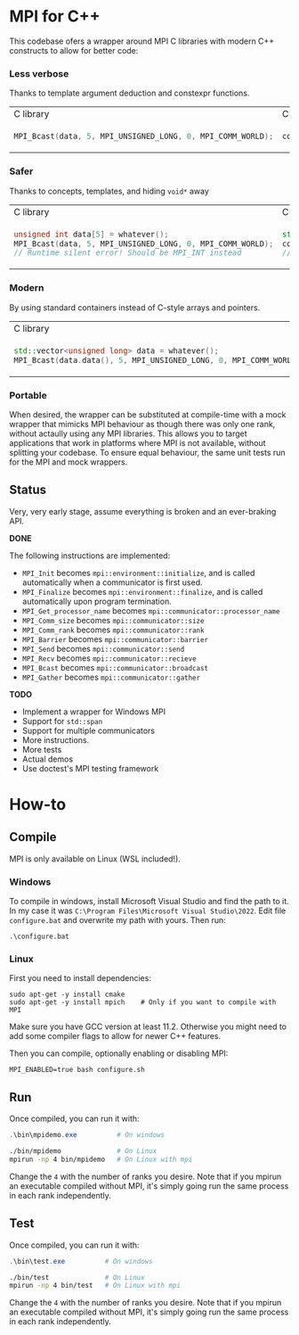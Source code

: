 # MPI for C++
This codebase ofers a wrapper around MPI C libraries with modern C++ constructs to allow for better code:

### Less verbose
Thanks to template argument deduction and constexpr functions.

<table>
<tr>
<td> C library
<td> C++ wrapper </td>
</tr>
<tr>
<td>

```C
MPI_Bcast(data, 5, MPI_UNSIGNED_LONG, 0, MPI_COMM_WORLD);
```

</td>
<td>

```c++
comm.broadcast(data, 0);
```

</td>
</tr>
</table>




### Safer
Thanks to concepts, templates, and hiding `void*` away

<table>
<tr>
<td> C library
<td> C++ wrapper </td>
</tr>
<tr>
<td>

```C
unsigned int data[5] = whatever();
MPI_Bcast(data, 5, MPI_UNSIGNED_LONG, 0, MPI_COMM_WORLD);
// Runtime silent error! Should be MPI_INT instead
```

</td>
<td>

```c++
std::array<int, 5> data = whatever();
comm.broadcast(data, 0);
// Automatically deducts type is int, and size is 5
```

</td>
</tr>
</table>


### Modern
By using standard containers instead of C-style arrays and pointers.

<table>
<tr>
<td> C library
<td> C++ wrapper </td>
</tr>
<tr>
<td>

```C++
std::vector<unsigned long> data = whatever();
MPI_Bcast(data.data(), 5, MPI_UNSIGNED_LONG, 0, MPI_COMM_WORLD);
```

</td>
<td>

```c++
std::vector<unsigned long> data = whatever();
comm.broadcast(data, 0);
```

</td>
</tr>
</table>

### Portable
When desired, the wrapper can be substituted at compile-time with a mock wrapper that mimicks MPI behaviour as though there was only one rank, without actaully using any MPI libraries. This allows you to target applications that work in platforms where MPI is not available, without splitting your codebase. To ensure equal behaviour, the same unit tests run for the MPI and mock wrappers.


## Status
Very, very early stage, assume everything is broken and an ever-braking API.

**DONE**

The following instructions are implemented:
- `MPI_Init` becomes `mpi::environment::initialize`, and is called automatically when a communicator is first used.
- `MPI_Finalize` becomes `mpi::environment::finalize`, and is called automatically upon program termination.
- `MPI_Get_processor_name` becomes `mpi::communicator::processor_name`
- `MPI_Comm_size` becomes `mpi::communicator::size`
- `MPI_Comm_rank` becomes `mpi::communicator::rank`
- `MPI_Barrier` becomes `mpi::communicator::barrier`
- `MPI_Send` becomes `mpi::communicator::send`
- `MPI_Recv` becomes `mpi::communicator::recieve`
- `MPI_Bcast` becomes `mpi::communicator::broadcast`
- `MPI_Gather` becomes `mpi::communicator::gather`

**TODO**

- Implement a wrapper for Windows MPI
- Support for `std::span`
- Support for multiple communicators
- More instructions.
- More tests
- Actual demos
- Use doctest's MPI testing framework

# How-to
## Compile
MPI is only available on Linux (WSL included!).

### Windows
To compile in windows, install Microsoft Visual Studio and find the path to it. In my case it was `C:\Program Files\Microsoft Visual Studio\2022`. Edit file `configure.bat` and overwrite my path with yours. Then run:
```
.\configure.bat
```

### Linux
First you need to install dependencies:
```
sudo apt-get -y install cmake
sudo apt-get -y install mpich    # Only if you want to compile with MPI
```
Make sure you have GCC version at least 11.2. Otherwise you might need to add some compiler flags to allow for newer C++ features.

Then you can compile, optionally enabling or disabling MPI:
```
MPI_ENABLED=true bash configure.sh
```

## Run
Once compiled, you can run it with:
```Powershell
.\bin\mpidemo.exe          # On windows
```
```bash
./bin/mpidemo              # On Linux
mpirun -np 4 bin/mpidemo   # On Linux with mpi
```
Change the `4` with the number of ranks you desire. Note that if you mpirun an executable compiled without MPI, it's simply going run the same process in each rank independently.

## Test
Once compiled, you can run it with:
```Powershell
.\bin\test.exe          # On windows
```
```bash
./bin/test              # On Linux
mpirun -np 4 bin/test   # On Linux with mpi
```
Change the `4` with the number of ranks you desire. Note that if you mpirun an executable compiled without MPI, it's simply going run the same process in each rank independently.
